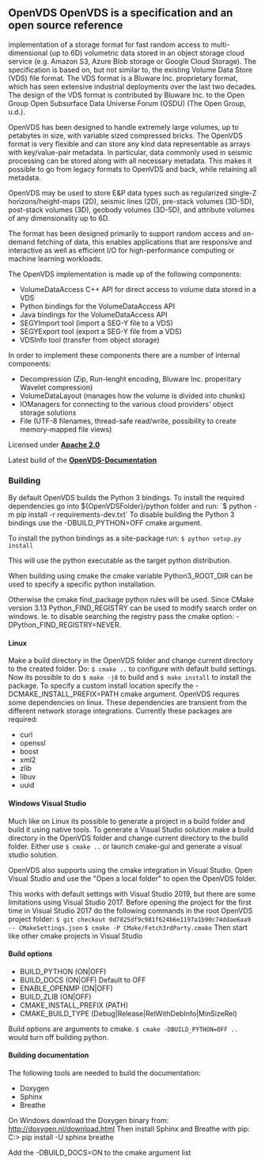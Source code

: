 ## OpenVDS OpenVDS is a specification and an open source reference
implementation of a storage format for fast random access to multi-dimensional
(up to 6D) volumetric data stored in an object storage cloud service (e.g.
Amazon S3, Azure Blob storage or Google Cloud Storage). The specification is
based on, but not similar to, the existing Volume Data Store (VDS) file format.
The VDS format is a Bluware Inc. proprietary format, which has seen extensive
industrial deployments over the last two decades. The design of the VDS format
is contributed by Bluware Inc. to the Open Group Open Subsurface Data Universe
Forum (OSDU) (The Open Group, u.d.).

OpenVDS has been designed to handle extremely large volumes, up to petabytes in
size, with variable sized compressed bricks. The OpenVDS format is very
flexible and can store any kind data representable as arrays with
key/value-pair metadata. In particular, data commonly used in seismic
processing can be stored along with all necessary metadata. This makes it
possible to go from legacy formats to OpenVDS and back, while retaining all
metadata.

OpenVDS may be used to store E&P data types such as regularized single-Z
horizons/height-maps (2D), seismic lines (2D), pre-stack volumes (3D-5D),
post-stack volumes (3D), geobody volumes (3D-5D), and attribute volumes of any
dimensionality up to 6D.

The format has been designed primarily to support random access and on-demand
fetching of data, this enables applications that are responsive and interactive
as well as efficient I/O for high-performance computing or machine learning
workloads.

The OpenVDS implementation is made up of the following components:
- VolumeDataAccess C++ API for direct access to volume data stored in a VDS
- Python bindings for the VolumeDataAccess API
- Java bindings for the VolumeDataAccess API
- SEGYImport tool (import a SEG-Y file to a VDS)
- SEGYExport tool (export a SEG-Y file from a VDS)
- VDSInfo tool (transfer from object storage)

In order to implement these components there are a number of internal components:
- Decompression (Zip, Run-lenght encoding, Bluware Inc. properitary Wavelet compression)
- VolumeDataLayout (manages how the volume is divided into chunks)
- IOManagers for connecting to the various cloud providers' object storage solutions
- File (UTF-8 filenames, thread-safe read/write, possibility to create memory-mapped file views)

Licensed under [**Apache 2.0**](https://gitlab.opengroup.org/osdu/open-vds/blob/master/LICENSE)

Latest build of the [**OpenVDS-Documentation**](http://osdu.pages.community.opengroup.org/platform/domain-data-mgmt-services/seismic/open-vds)

### Building
By default OpenVDS builds the Python 3 bindings. To install the required
dependencies go into ${OpenVDSFolder}/python folder and run:
`$ python -m pip install -r requirements-dev.txt`
To disable building the Python 3 bindings use the -DBUILD_PYTHON=OFF cmake argument.

To install the python bindings as a site-package run:
`$ python setup.py install`

This will use the python executable as the target python distribution.

When building using cmake the cmake variable Python3_ROOT_DIR can be used to
specify a specific python installation.

Otherwise the cmake find_package
python rules will be used. Since CMake version 3.13 Python_FIND_REGISTRY can be
used to modify search order on windows. Ie. to disable searching the registry
pass the cmake option: -DPython_FIND_REGISTRY=NEVER.

#### Linux
Make a build directory in the OpenVDS folder and change current directory to the created folder.
Do:
`$ cmake ..`
to configure with default build settings. Now its possible to do `$ make -j8`
to build and `$ make install` to install the package. To specify a custom
install location specify the -DCMAKE_INSTALL_PREFIX=PATH cmake argument.
OpenVDS requires some dependencies on linux. These dependencies are transient
from the different network storage integrations. Currently these packages are required:
- curl
- openssl
- boost
- xml2
- zlib
- libuv
- uuid

#### Windows Visual Studio
Much like on Linux its possible to generate a project in a build folder and
build it using native tools.  To generate a Visual Studio solution make a build
directory in the OpenVDS folder and change current directory to the build
folder. Either use `$ cmake ..` or launch cmake-gui and generate a visual
studio solution.

OpenVDS also supports using the cmake integration in Visual Studio. Open Visual
Studio and use the "Open a local folder" to open the OpenVDS folder.

This works with default settings with Visual Studio 2019, but there are some
limitations using Visual Studio 2017. Before opening the project for the first
time in Visual Studio 2017 do the following commands in the root OpenVDS project
folder:
`$ git checkout 0d7825df9c981f624b6e1197a1b90c74ddae6aa9 -- CMakeSettings.json`
`$ cmake -P CMake/Fetch3rdParty.cmake`
Then start like other cmake projects in Visual Studio


#### Build options
- BUILD_PYTHON (ON|OFF)
- BUILD_DOCS (ON|OFF) Default to OFF
- ENABLE_OPENMP (ON|OFF)
- BUILD_ZLIB (ON|OFF)
- CMAKE_INSTALL_PREFIX (PATH)
- CMAKE_BUILD_TYPE (Debug|Release|RelWithDebInfo|MinSizeRel)

Build options are arguments to cmake. `$ cmake -DBUILD_PYTHON=OFF ..` would turn off building python.

#### Building documentation
The following tools are needed to build the documentation:
- Doxygen
- Sphinx
- Breathe

On Windows download the Doxygen binary from: http://doxygen.nl/download.html
Then install Sphinx and Breathe with pip:
C:\> pip install -U sphinx breathe

Add the -DBUILD_DOCS=ON to the cmake argument list

